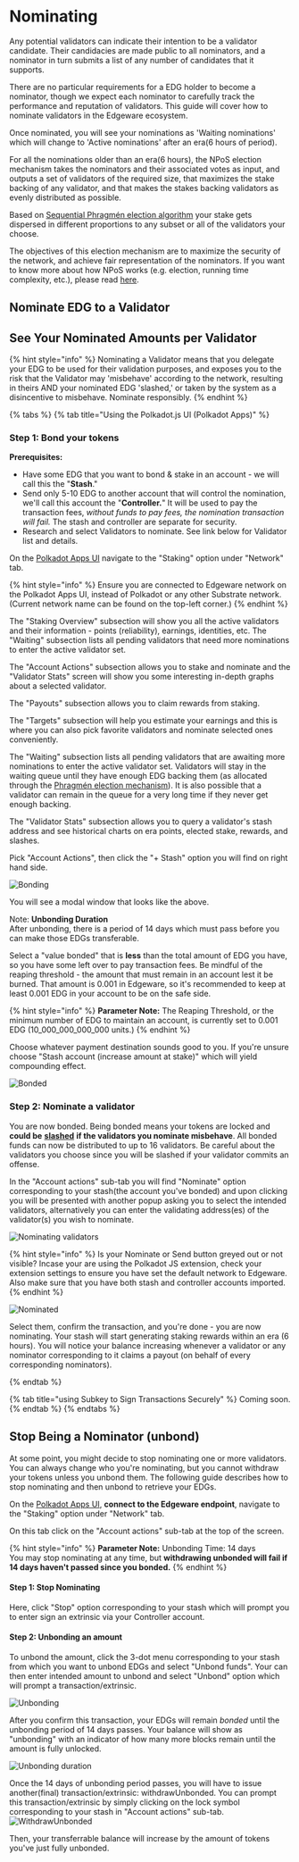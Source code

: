 # Nominating

Any potential validators can indicate their intention to be a validator candidate. Their candidacies are made public to all nominators, and a nominator in turn submits a list of any number of candidates that it supports.

There are no particular requirements for a EDG holder to become a nominator, though we expect each nominator to carefully track the performance and reputation of validators. This guide will cover how to nominate validators in the Edgeware ecosystem.

Once nominated, you will see your nominations as 'Waiting nominations' which will change to 'Active nominations' after an era\(6 hours of period\).

For all the nominations older than an era\(6 hours\), the NPoS election mechanism takes the nominators and their associated votes as input, and outputs a set of validators of the required size, that maximizes the stake backing of any validator, and that makes the stakes backing validators as evenly distributed as possible.

Based on [Sequential Phragmén election algorithm](https://wiki.polkadot.network/docs/en/learn-phragmen) your stake gets dispersed in different proportions to any subset or all of the validators your choose.

The objectives of this election mechanism are to maximize the security of the network, and achieve fair representation of the nominators. If you want to know more about how NPoS works \(e.g. election, running time complexity, etc.\), please read [here](http://research.web3.foundation/en/latest/polkadot/NPoS/).

## Nominate EDG to a Validator

## See Your Nominated Amounts per Validator

{% hint style="info" %}
Nominating a Validator means that you delegate your EDG to be used for their validation purposes, and exposes you to the risk that the Validator may 'misbehave' according to the network, resulting in theirs AND your nominated EDG 'slashed,' or taken by the system as a disincentive to misbehave. Nominate responsibly.
{% endhint %}

{% tabs %}
{% tab title="Using the Polkadot.js UI \(Polkadot Apps\)" %}
### Step 1: Bond your tokens <a id="step-1-bond-your-tokens"></a>

**Prerequisites:**

* Have some EDG that you want to bond & stake in an account - we will call this the "**Stash**."
* Send only 5-10 EDG to another account that will control the nomination, we'll call this account the "**Controller.**" It will be used to pay the transaction fees, _without funds to pay fees, the nomination transaction will fail._ The stash and controller are separate for security.
* Research and select Validators to nominate. See link below for Validator list and details.

On the [Polkadot Apps UI](https://polkadot.js.org/apps/?rpc=wss%3A%2F%2Fmainnet1.edgewa.re#/) navigate to the "Staking" option under "Network" tab.

{% hint style="info" %}
Ensure you are connected to Edgeware network on the Polkadot Apps UI, instead of Polkadot or any other Substrate network. \(Current network name can be found on the top-left corner.\)
{% endhint %}

The "Staking Overview" subsection will show you all the active validators and their information - points \(reliability\), earnings, identities, etc. The "Waiting" subsection lists all pending validators that need more nominations to enter the active validator set.

The "Account Actions" subsection allows you to stake and nominate and the "Validator Stats" screen will show you some interesting in-depth graphs about a selected validator.

The "Payouts" subsection allows you to claim rewards from staking.

The "Targets" subsection will help you estimate your earnings and this is where you can also pick favorite validators and nominate selected ones conveniently.

The "Waiting" subsection lists all pending validators that are awaiting more nominations to enter the active validator set. Validators will stay in the waiting queue until they have enough EDG backing them \(as allocated through the [Phragmén election mechanism](https://wiki.polkadot.network/docs/en/learn-phragmen)\). It is also possible that a validator can remain in the queue for a very long time if they never get enough backing.

The "Validator Stats" subsection allows you to query a validator's stash address and see historical charts on era points, elected stake, rewards, and slashes.

Pick "Account Actions", then click the "+ Stash" option you will find on right hand side.

![Bonding](https://raw.githubusercontent.com/hicommonwealth/edgeware-documentation/img-updates/docs/edgeware-runtime/staking/assets/images/nominating_1.jpg)

You will see a modal window that looks like the above.

Note: **Unbonding Duration**  
After unbonding, there is a period of 14 days which must pass before you can make those EDGs transferable.

Select a "value bonded" that is **less** than the total amount of EDG you have, so you have some left over to pay transaction fees. Be mindful of the reaping threshold - the amount that must remain in an account lest it be burned. That amount is 0.001 in Edgeware, so it's recommended to keep at least 0.001 EDG in your account to be on the safe side.

{% hint style="info" %}
**Parameter Note:** The Reaping Threshold, or the minimum number of EDG to maintain an account, is currently set to 0.001 EDG \(10\_000\_000\_000\_000 units.\)
{% endhint %}

Choose whatever payment destination sounds good to you. If you're unsure choose "Stash account \(increase amount at stake\)" which will yield compounding effect.

![Bonded](https://raw.githubusercontent.com/hicommonwealth/edgeware-documentation/img-updates/docs/edgeware-runtime/staking/assets/images/nominating_2.jpg)

### Step 2: Nominate a validator

You are now bonded. Being bonded means your tokens are locked and **could be** [**slashed**](https://wiki.polkadot.network/docs/en/learn-staking#slashing) **if the validators you nominate misbehave**. All bonded funds can now be distributed to up to 16 validators. Be careful about the validators you choose since you will be slashed if your validator commits an offense.

In the "Account actions" sub-tab you will find "Nominate" option corresponding to your stash\(the account you've bonded\) and upon clicking you will be presented with another popup asking you to select the intended validators, alternatively you can enter the validating address\(es\) of the validator\(s\) you wish to nominate.

![Nominating validators](https://raw.githubusercontent.com/hicommonwealth/edgeware-documentation/img-updates/docs/edgeware-runtime/staking/assets/images/nominating_3.jpg)

{% hint style="info" %}
Is your Nominate or Send button greyed out or not visible? Incase your are using the Polkadot JS extension, check your extension settings to ensure you have set the default network to Edgeware. Also make sure that you have both stash and controller accounts imported.
{% endhint %}

![Nominated](https://raw.githubusercontent.com/hicommonwealth/edgeware-documentation/img-updates/docs/edgeware-runtime/staking/assets/images/nominating_4.jpg)

Select them, confirm the transaction, and you're done - you are now nominating. Your stash will start generating staking rewards within an era \(6 hours\). You will notice your balance increasing whenever a validator or any nominator corresponding to it claims a payout \(on behalf of every corresponding nominators\).

{% endtab %}

{% tab title="using Subkey to Sign Transactions Securely" %}
Coming soon.
{% endtab %}
{% endtabs %}

## Stop Being a Nominator \(unbond\)

At some point, you might decide to stop nominating one or more validators. You can always change who you're nominating, but you cannot withdraw your tokens unless you unbond them.
The following guide describes how to stop nominating and then unbond to retrieve your EDGs.

On the [Polkadot Apps UI](https://polkadot.js.org/apps/?rpc=wss%3A%2F%2Fmainnet4.edgewa.re#/), **connect to the Edgeware endpoint**, navigate to the "Staking" option under "Network" tab.

On this tab click on the "Account actions" sub-tab at the top of the screen.

{% hint style="info" %}
**Parameter Note:** Unbonding Time: 14 days  
You may stop nominating at any time, but **withdrawing unbonded will fail if 14 days haven't passed since you bonded.**
{% endhint %}

#### Step 1: Stop Nominating

Here, click "Stop" option corresponding to your stash which will prompt you to enter sign an extrinsic via your Controller account.

#### Step 2: Unbonding an amount

To unbond the amount, click the 3-dot menu corresponding to your stash from which you want to unbond EDGs and select "Unbond funds". Your can then enter intended amount to unbond and select "Unbond" option which will prompt a transaction/extrinsic.

![Unbonding](https://raw.githubusercontent.com/hicommonwealth/edgeware-documentation/img-updates/docs/edgeware-runtime/staking/assets/images/nominating_5.png)

After you confirm this transaction, your EDGs will remain _bonded_ until the unbonding period of 14 days passes. Your balance will show as "unbonding" with an indicator of how many more blocks remain until the amount is fully unlocked.

![Unbonding duration](https://raw.githubusercontent.com/hicommonwealth/edgeware-documentation/img-updates/docs/edgeware-runtime/staking/assets/images/nominating_6.png)

Once the 14 days of unbonding period passes, you will have to issue another\(final\) transaction/extrinsic: withdrawUnbonded. You can prompt this transaction/extrinsic by simply clicking on the lock symbol corresponding to your stash in "Account actions" sub-tab. ![WithdrawUnbonded](https://raw.githubusercontent.com/hicommonwealth/edgeware-documentation/img-updates/docs/edgeware-runtime/staking/assets/images/nominating_7_1.jpg)

Then, your transferrable balance will increase by the amount of tokens you've just fully unbonded.
